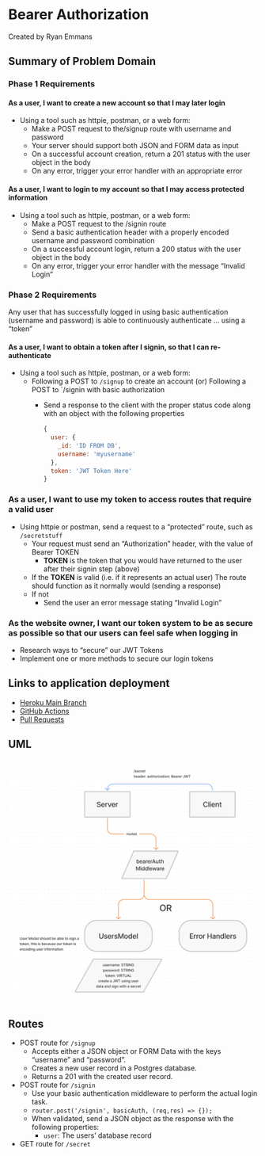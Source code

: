 # Bearer Authorization

Created by Ryan Emmans

## Summary of Problem Domain

### **Phase 1 Requirements**

#### **As a user, I want to create a new account so that I may later login**

- Using a tool such as httpie, postman, or a web form:
  - Make a POST request to the/signup route with username and password
  - Your server should support both JSON and FORM data as input
  - On a successful account creation, return a 201 status with the user object in the body
  - On any error, trigger your error handler with an appropriate error

#### **As a user, I want to login to my account so that I may access protected information**

- Using a tool such as httpie, postman, or a web form:
  - Make a POST request to the /signin route
  - Send a basic authentication header with a properly encoded username and password combination
  - On a successful account login, return a 200 status with the user object in the body
  - On any error, trigger your error handler with the message “Invalid Login”

### **Phase 2 Requirements**

Any user that has successfully logged in using basic authentication (username and password) is able to continuously authenticate … using a “token”

#### **As a user, I want to obtain a token after I signin, so that I can re-authenticate**

- Using a tool such as httpie, postman, or a web form:
  - Following a POST to `/signup` to create an account (or) Following a POST to `/signin with basic authorization
    - Send a response to the client with the proper status code along with an object with the following properties

      ```js
      {
        user: {
          _id: 'ID FROM DB',
          username: 'myusername'
        },
        token: 'JWT Token Here'
      }
      ```

### **As a user, I want to use my token to access routes that require a valid user**

- Using httpie or postman, send a request to a “protected” route, such as `/secretstuff`
  - Your request must send an “Authorization” header, with the value of Bearer TOKEN
    - **TOKEN** is the token that you would have returned to the user after their signin step (above)
  - If the **TOKEN** is valid (i.e. if it represents an actual user)
The route should function as it normally would (sending a response)
  - If not
    - Send the user an error message stating “Invalid Login”

### **As the website owner, I want our token system to be as secure as possible so that our users can feel safe when logging in**

- Research ways to “secure” our JWT Tokens
- Implement one or more methods to secure our login tokens

## Links to application deployment

- [Heroku Main Branch](https://ryanemmans-bearer-auth.herokuapp.com/)
- [GitHub Actions](https://github.com/ryanemmans/bearer-auth/actions)
- [Pull Requests](https://github.com/ryanemmans/bearer-auth/pulls?q=is%3Apr+is%3Aclosed)

## UML

![Bearer Authentication UML](./img/bearer-auth.png)

## Routes

- POST route for `/signup`
  - Accepts either a JSON object or FORM Data with the keys “username” and “password”.
  - Creates a new user record in a Postgres database.
  - Returns a 201 with the created user record.
- POST route for `/signin`
  - Use your basic authentication middleware to perform the actual login task.
  - `router.post('/signin', basicAuth, (req,res) => {});`
  - When validated, send a JSON object as the response with the following properties:
    - `user`: The users’ database record
- GET route for `/secret`
